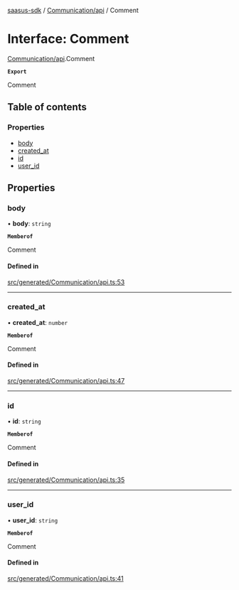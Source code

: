 [saasus-sdk](../README.md) / [Communication/api](../modules/Communication_api.md) / Comment

# Interface: Comment

[Communication/api](../modules/Communication_api.md).Comment

**`Export`**

Comment

## Table of contents

### Properties

- [body](Communication_api.Comment.md#body)
- [created\_at](Communication_api.Comment.md#created_at)
- [id](Communication_api.Comment.md#id)
- [user\_id](Communication_api.Comment.md#user_id)

## Properties

### body

• **body**: `string`

**`Memberof`**

Comment

#### Defined in

[src/generated/Communication/api.ts:53](https://github.com/saasus-platform/saasus-sdk-javascript/blob/55abc15/src/generated/Communication/api.ts#L53)

___

### created\_at

• **created\_at**: `number`

**`Memberof`**

Comment

#### Defined in

[src/generated/Communication/api.ts:47](https://github.com/saasus-platform/saasus-sdk-javascript/blob/55abc15/src/generated/Communication/api.ts#L47)

___

### id

• **id**: `string`

**`Memberof`**

Comment

#### Defined in

[src/generated/Communication/api.ts:35](https://github.com/saasus-platform/saasus-sdk-javascript/blob/55abc15/src/generated/Communication/api.ts#L35)

___

### user\_id

• **user\_id**: `string`

**`Memberof`**

Comment

#### Defined in

[src/generated/Communication/api.ts:41](https://github.com/saasus-platform/saasus-sdk-javascript/blob/55abc15/src/generated/Communication/api.ts#L41)
